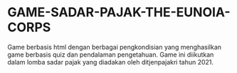 # GAME-SADAR-PAJAK-THE-EUNOIA-CORPS
Game berbasis html dengan berbagai pengkondisian yang menghasilkan game berbasis quiz dan pendalaman pengetahuan. Game ini diikutkan dalam lomba sadar pajak yang diadakan oleh ditjenpajakri tahun 2021.
